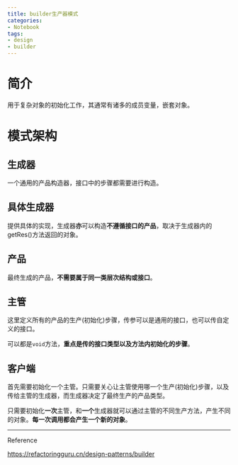 ```yaml
---
title: builder生产器模式
categories:
- Notebook
tags:
- design
- builder
---
```


# 简介

用于复杂对象的初始化工作，其通常有诸多的成员变量，嵌套对象。



# 模式架构

## 生成器

一个通用的产品构造器，接口中的步骤都需要进行构造。

## 具体生成器

提供具体的实现，生成器**亦**可以构造**不遵循接口的产品**，取决于生成器内的getRes()方法返回的对象。

## 产品

最终生成的产品，**不需要属于同一类层次结构或接口**。

## 主管

这里定义所有的产品的生产(初始化)步骤，传参可以是通用的接口，也可以传自定义的接口。

可以都是`void`方法，**重点是传的接口类型以及方法内初始化的步骤**。

## 客户端

首先需要初始化一个主管。只需要关心让主管使用哪一个生产(初始化)步骤，以及传给主管的生成器，而生成器决定了最终生产的产品类型。

只需要初始化**一次**主管，和**一个**生成器就可以通过主管的不同生产方法，产生不同的对象。**每一次调用都会产生一个新的对象**。



----

Reference

https://refactoringguru.cn/design-patterns/builder